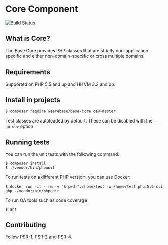 Core Component
==============

[![Build Status](https://travis-ci.org/wearebase/base-core.svg?branch=master)](https://travis-ci.org/wearebase/base-core)

What is Core?
-------------

The Base Core provides PHP classes that are strictly non-application-specific and either non-domain-specific or cross multiple domains.

Requirements
------------

Supported on PHP 5.5 and up and HHVM 3.2 and up.

Install in projects
-------------------

    $ composer require wearebase/base-core dev-master

Test classes are autoloaded by default. These can be disabled with the `--no-dev` option


Running tests
-------------

You can run the unit tests with the following command:

    $ composer install
    $ ./vendor/bin/phpunit

To run tests on a different PHP version, you can use Docker:

    $ docker run -it --rm -v "$(pwd)":/home/test -w /home/test php:5.6-cli php ./vendor/bin/phpunit

To run QA tools such as code coverage

    $ ant


Contributing
------------

Follow PSR-1, PSR-2 and PSR-4.
